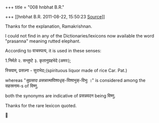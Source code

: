 +++
title = "008 hnbhat B.R."

+++
[[hnbhat B.R.	2011-08-22, 15:50:23 [Source](https://groups.google.com/g/samskrita/c/_xFhJ0AoawY)]]



Thanks for the explanation, Ramakrishnan.

  

I could not find in any of the Dictionaries/lexicons now available the word "prasanna" meaning rutted elephant.

  

According to वाचस्पत्य, it is used in these senses:

  

1.निर्मले २. सन्तुष्टे ३. कृतानुग्रहभेदे (अमरः);

स्त्रियाम्, प्रसन्न्ना - सुराभेदः;(spirituous liquor made of rice Car. Pat.)

  

whereas "*सुप्रसादः प्रसन्नात्मा*विश्वधृक्-विश्वभुक्-विभुः ।" is considered among the सहस्रनाम-s of विष्णु.

  

both the synonyms are indicative of प्रसन्नवदन being विष्णु.

  

Thanks for the rare lexicon quoted.



